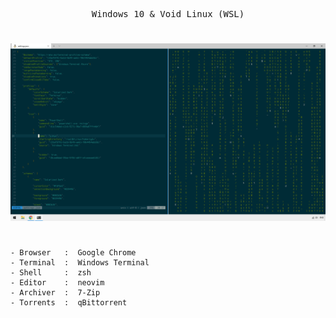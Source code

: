 <pre align="center">Windows 10 & Void Linux (WSL)</pre>
#

![](https://raw.githubusercontent.com/cy6x/dotfiles/main/scrot.png)




#

```
- Browser   :  Google Chrome
- Terminal  :  Windows Terminal
- Shell     :  zsh
- Editor    :  neovim
- Archiver  :  7-Zip
- Torrents  :  qBittorrent
```
